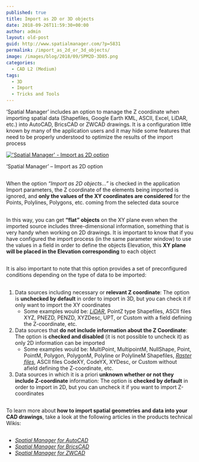 ```yaml
---
published: true
title: Import as 2D or 3D objects
date: 2018-09-26T11:59:30+00:00
author: admin
layout: old-post
guid: http://www.spatialmanager.com/?p=5831
permalink: /import_as_2d_or_3d_objects/
image: /images/blog/2018/09/SPM2D-3D85.png
categories:
  - CAD L2 (Medium)
tags:
  - 3D
  - Import
  - Tricks and Tools
---
```

<p>
  &#8216;Spatial Manager&#8217; includes an option to manage the Z coordinate when importing spatial data (Shapefiles, Google Earth KML, ASCII, Excel, LiDAR, etc.) into AutoCAD, BricsCAD or ZWCAD drawings. It is a configuration little known by many of the application users and it may hide some features that need to be properly understood to optimize the results of the import process
</p>

<p>
  <!--more-->
</p>

<div>
  <a href="/images/blog/2018/09/SPM_Importas2D.png" target="_blank" rel="nofollow"><img src="/images/blog/2018/09/SPM_Importas2D-1024x576.png" alt="'Spatial Manager' - Import as 2D option" width="625" height="352" srcset="/images/blog/2018/09/SPM_Importas2D-1024x576.png 1024w, /images/blog/2018/09/SPM_Importas2D-300x169.png 300w, /images/blog/2018/09/SPM_Importas2D-768x432.png 768w, /images/blog/2018/09/SPM_Importas2D-624x351.png 624w, /images/blog/2018/09/SPM_Importas2D.png 1280w" sizes="(max-width: 625px) 100vw, 625px" /></a>
  
  <p>
    &#8216;Spatial Manager&#8217; &#8211; Import as 2D option
  </p>
</div>

<h2>
</h2>

<p>
  When the option <em>&#8220;Import as 2D objects&#8230;&#8221;</em> is checked in the application Import parameters, the Z coordinate of the elements being imported is ignored, and <strong>only the values of the XY coordinates are considered</strong> for the Points, Polylines, Polygons, etc. coming from the selected data source
</p>

<h2>
</h2>

<p>
  In this way, you can get <strong>&#8220;flat&#8221; objects</strong> on the XY plane even when the imported source includes three-dimensional information, something that is very handy when working on 2D drawings. It is important to know that if you have configured the import process (in the same parameter window) to use the values in a field in order to define the objects Elevation, this <strong>XY plane will be placed in the Elevation corresponding</strong> to each object
</p>

<h2>
</h2>

<p>
  It is also important to note that this option provides a set of preconfigured conditions depending on the type of data to be imported:
</p>

<h2>
</h2>

<ol>
  <li>
    Data sources including necessary or <strong>relevant Z coordinate</strong>: The option is <strong>unchecked by default</strong> in order to import in 3D, but you can check it if only want to import the XY coordinates <ul>
      <li>
        Some examples would be: <a href="http://www.spatialmanager.com/importing-lidar-data/" target="_blank" rel="nofollow"><span><em>LiDAR</em></span></a>, PointZ type Shapefiles, ASCII files XYZ, PNEZD, PENZD, XYZDesc, UPT, or Custom with a field defining the Z-coordinate, etc.
      </li>
    </ul>
  </li>
  
  <li>
    Data sources that <strong>do not include information about the Z Coordinate</strong>: The option is <strong>checked and disabled</strong> (it is not possible to uncheck it) as only 2D information can be imported <ul>
      <li>
        Some examples would be: MultiPoint, MultipointM, NullShape, Point, PointM, Polygon, PolygonM, Polyline or PolylineM Shapefiles, <a href="http://www.spatialmanager.com/importing-geo-referenced-raster-images/" target="_blank" rel="nofollow"><span><em>Raster files</em></span></a>, ASCII files CodeXY, CodeYX, XYDesc, or Custom without  afield defining the Z-coordinate, etc.
      </li>
    </ul>
  </li>
  
  <li>
    Data sources in which it is a priori <strong>unknown whether or not they include Z-coordinate</strong> information: The option is <strong>checked by default</strong> in order to import in 2D, but you can uncheck it if you want to import Z-coordinates
  </li>
</ol>

<h2>
</h2>

<h2>
</h2>

<p>
  To learn more about <b>how to import spatial geometries and data into your CAD drawings</b>, take a look at the following articles in the products technical Wikis:
</p>

<h2>
</h2>

<ul>
  <li>
    <span><em><span><a href="http://wiki.spatialmanager.com/index.php/Spatial_Manager%E2%84%A2_for_AutoCAD_-_FAQs:_Import#How_can_I_Import_spatial_Features_as_AutoCAD_Objects.3F" target="_blank" rel="nofollow">Spatial Manager for AutoCAD</a></span></em></span>
  </li>
  <li>
    <span><em><span><a href="http://wiki.spatialmanager.com/index.php/Spatial_Manager%E2%84%A2_for_BricsCAD_-_FAQs:_Import#How_can_I_Import_spatial_Features_as_BricsCAD_Entities.3F" target="_blank" rel="nofollow">Spatial Manager for BricsCAD</a></span></em></span>
  </li>
  <li>
    <span><em><span><a href="http://wiki.spatialmanager.com/index.php/Spatial_Manager%E2%84%A2_for_ZWCAD_-_FAQs:_Import#How_can_I_Import_spatial_Features_as_ZWCAD_Entities.3F" target="_blank" rel="nofollow">Spatial Manager for ZWCAD</a></span></em></span>
  </li>
</ul>